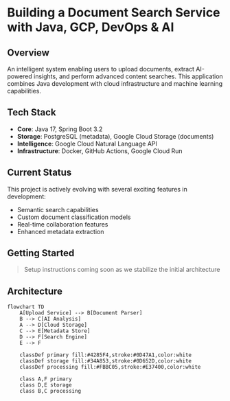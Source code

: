 # Building a Document Search Service with Java, GCP, DevOps & AI

## Overview
An intelligent system enabling users to upload documents, extract AI-powered insights, and perform advanced content searches. This application combines Java development with cloud infrastructure and machine learning capabilities.

## Tech Stack
- **Core**: Java 17, Spring Boot 3.2
- **Storage**: PostgreSQL (metadata), Google Cloud Storage (documents)
- **Intelligence**: Google Cloud Natural Language API
- **Infrastructure**: Docker, GitHub Actions, Google Cloud Run

## Current Status
This project is actively evolving with several exciting features in development:
- Semantic search capabilities
- Custom document classification models
- Real-time collaboration features
- Enhanced metadata extraction

## Getting Started
> Setup instructions coming soon as we stabilize the initial architecture

## Architecture

```mermaid
flowchart TD
    A[Upload Service] --> B[Document Parser]
    B --> C[AI Analysis]
    A --> D[Cloud Storage]
    C --> E[Metadata Store]
    D --> F[Search Engine]
    E --> F

    classDef primary fill:#4285F4,stroke:#0D47A1,color:white
    classDef storage fill:#34A853,stroke:#0D652D,color:white
    classDef processing fill:#FBBC05,stroke:#E37400,color:white

    class A,F primary
    class D,E storage
    class B,C processing
